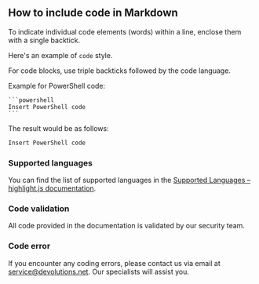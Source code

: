 ## How to include code in Markdown

To indicate individual code elements (words) within a line, enclose them with a single backtick.  

Here's an example of `code` style.  

For code blocks, use triple backticks followed by the code language.  

Example for PowerShell code:  

````
```powershell
Insert PowerShell code
```
````

The result would be as follows:  

```powershell
Insert PowerShell code
```

### Supported languages

You can find the list of supported languages in the [Supported Languages – highlight.js documentation](https://highlightjs.readthedocs.io/en/latest/supported-languages.html).  

### Code validation 

All code provided in the documentation is validated by our security team.  

### Code error

If you encounter any coding errors, please contact us via email at [service@devolutions.net](service@devolutions.net). Our specialists will assist you.  
